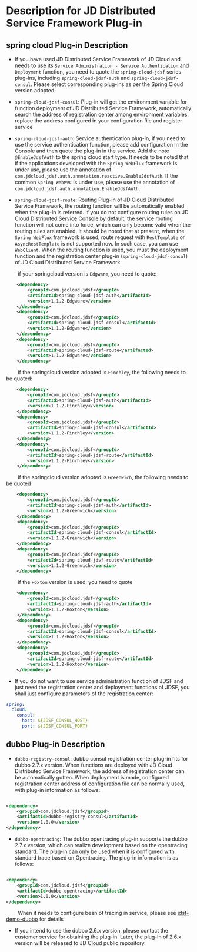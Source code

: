 # Description for JD Distributed Service Framework Plug-in

## spring cloud Plug-in Description

* If you have used JD Distributed Service Framework of JD Cloud and needs to use its `Service Administration - Service Authentication` and `Deployment` function, you need to quote the `spring-cloud-jdsf` series plug-ins, including `spring-cloud-jdsf-auth` and `spring-cloud-jdsf-consul`. Please select corresponding plug-ins as per the Spring Cloud version adopted.

* `spring-cloud-jdsf-consul`: Plug-in will get the environment variable for function deployment of JD Distributed Service Framework, automatically search the address of registration center among environment variables, replace the address configured in your configuration file and register service
* `spring-cloud-jdsf-auth`: Service authentication plug-in, if you need to use the service authentication function, please add configuration in the Console and then quote the plug-in in the service. Add the note `@EnableJdsfAuth` to the spring cloud start type. It needs to be noted that if the applications developed with the `Spring WebFlux` framework is under use, please use the annotation of `com.jdcloud.jdsf.auth.annotation.reactive.EnableJdsfAuth`. If the common `Spring WebMVC` is under use, please use the annotation of `com.jdcloud.jdsf.auth.annotation.EnableJdsfAuth`.
* `spring-cloud-jdsf-route`: Routing Plug-in of JD Cloud Distributed Service Framework, the routing function will be automatically enabled when the plug-in is referred. If you do not configure routing rules on JD Cloud Distributed Service Console by default, the service routing function will not come into force, which can only become valid when the routing rules are enabled. It should be noted that at present, when the `Spring WebFlux` framework is used, route request with `RestTemplate` or `AsyncRestTemplate` is not supported now. In such case, you can use `WebClient`. When the routing function is used, you must the deployment function and the registration center plug-in (`spring-cloud-jdsf-consul`) of JD Cloud Distributed Service Framework.
  
&emsp;&emsp; if your springcloud version is `Edgware`, you need to quote:

```xml
    <dependency>
        <groupId>com.jdcloud.jdsf</groupId>
        <artifactId>spring-cloud-jdsf-auth</artifactId>
        <version>1.1.2-Edgware</version>
    </dependency>
    <dependency>
        <groupId>com.jdcloud.jdsf</groupId>
        <artifactId>spring-cloud-jdsf-consul</artifactId>
        <version>1.1.2-Edgware</version>
    </dependency>
    <dependency>
        <groupId>com.jdcloud.jdsf</groupId>
        <artifactId>spring-cloud-jdsf-route</artifactId>
        <version>1.1.2-Edgware</version>
    </dependency>
```

&emsp;&emsp; if the springcloud version adopted is `Finchley`, the following needs to be quoted:

```xml
    <dependency>
        <groupId>com.jdcloud.jdsf</groupId>
        <artifactId>spring-cloud-jdsf-auth</artifactId>
        <version>1.1.2-Finchley</version>
    </dependency>
    <dependency>
        <groupId>com.jdcloud.jdsf</groupId>
        <artifactId>spring-cloud-jdsf-consul</artifactId>
        <version>1.1.2-Finchley</version>
    </dependency>
    <dependency>
        <groupId>com.jdcloud.jdsf</groupId>
        <artifactId>spring-cloud-jdsf-route</artifactId>
        <version>1.1.2-Finchley</version>
    </dependency>
```

&emsp;&emsp; if the springcloud version adopted is `Greenwich`, the following needs to be quoted

```xml
    <dependency>
        <groupId>com.jdcloud.jdsf</groupId>
        <artifactId>spring-cloud-jdsf-auth</artifactId>
        <version>1.1.2-Greenwich</version>
    </dependency>
    <dependency>
        <groupId>com.jdcloud.jdsf</groupId>
        <artifactId>spring-cloud-jdsf-consul</artifactId>
        <version>1.1.2-Greenwich</version>
    </dependency>
    <dependency>
        <groupId>com.jdcloud.jdsf</groupId>
        <artifactId>spring-cloud-jdsf-route</artifactId>
        <version>1.1.2-Greenwich</version>
    </dependency>
```

&emsp;&emsp; if the `Hoxton` version is used, you need to quote

```xml
    <dependency>
        <groupId>com.jdcloud.jdsf</groupId>
        <artifactId>spring-cloud-jdsf-auth</artifactId>
        <version>1.1.2-Hoxton</version>
    </dependency>
    <dependency>
        <groupId>com.jdcloud.jdsf</groupId>
        <artifactId>spring-cloud-jdsf-consul</artifactId>
        <version>1.1.2-Hoxton</version>
    </dependency>
    <dependency>
        <groupId>com.jdcloud.jdsf</groupId>
        <artifactId>spring-cloud-jdsf-route</artifactId>
        <version>1.1.2-Hoxton</version>
    </dependency>
```

* If you do not want to use service administration function of JDSF and just need the registration center and deployment functions of JDSF, you shall just configure parameters of the registration center:  

```yaml
spring:
  cloud:
    consul:
      host: ${JDSF_CONSUL_HOST}
      port: ${JDSF_CONSUL_PORT}
```

## dubbo Plug-in Description

* `dubbo-registry-consul`: dubbo consul registration center plug-in fits for dubbo 2.7.x version. When functions are deployed with JD Cloud Distributed Service Framework, the address of registration center can be automatically gotten. When deployment is made, configured registration center address of configuration file can be normally used, with plug-in information as follows:
  
```xml

<dependency>
    <groupId>com.jdcloud.jdsf</groupId>
    <artifactId>dubbo-registry-consul</artifactId>
    <version>1.0.0</version>
</dependency>

```

* `dubbo-opentracing`: The dubbo opentracing plug-in supports the dubbo 2.7.x version, which can realize development based on the opentracing standard. The plug-in can only be used when it is configured with standard trace based on Opentracing. The plug-in information is as follows:

```xml

<dependency>
    <groupId>com.jdcloud.jdsf</groupId>
    <artifactId>dubbo-opentracing</artifactId>
    <version>1.0.0</version>
</dependency>

```

&emsp;&emsp; When it needs to configure bean of tracing in service, please see [jdsf-demo-dubbo](https://github.com/jdcloud-cmw/jdsf-demo-dubbo) for details

* If you intend to use the dubbo 2.6.x version, please contact the customer service for obtaining the plug-in. Later, the plug-in of 2.6.x version will be released to JD Cloud public repository.



